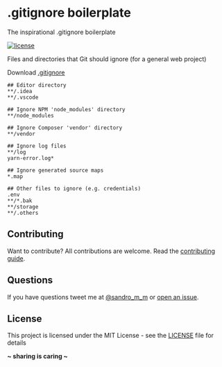 # **.gitignore** boilerplate

The inspirational .gitignore boilerplate

[![license](https://img.shields.io/badge/License-MIT-blue.svg?style=flat)](LICENSE)

Files and directories that Git should ignore (for a general web project)

Download [.gitignore](.gitignore)

```
## Editor directory
**/.idea
**/.vscode

## Ignore NPM 'node_modules' directory
**/node_modules

## Ignore Composer 'vendor' directory
**/vendor

## Ignore log files
**/log
yarn-error.log*

## Ignore generated source maps
*.map

## Other files to ignore (e.g. credentials)
.env
**/*.bak
**/storage
**/.others
```

## Contributing
Want to contribute? All contributions are welcome. Read the [contributing guide](CONTRIBUTING.md).

## Questions
If you have questions tweet me at [@sandro_m_m](https://twitter.com/sandro_m_m) or [open an issue](../../issues/new).

## License
This project is licensed under the MIT License - see the [LICENSE](LICENSE) file for details

**~ sharing is caring ~**
